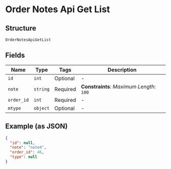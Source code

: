 
# Order Notes Api Get List

## Structure

`OrderNotesApiGetList`

## Fields

| Name | Type | Tags | Description |
|  --- | --- | --- | --- |
| `id` | `int` | Optional | - |
| `note` | `string` | Required | **Constraints**: *Maximum Length*: `100` |
| `order_id` | `int` | Required | - |
| `mtype` | `object` | Optional | - |

## Example (as JSON)

```json
{
  "id": null,
  "note": "note4",
  "order_id": 46,
  "type": null
}
```

